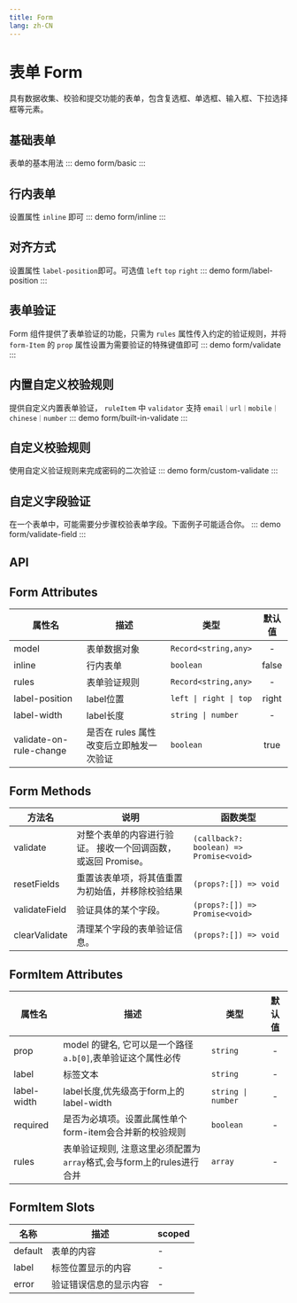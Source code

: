 ```yaml
---
title: Form
lang: zh-CN
---
```


# 表单 Form
具有数据收集、校验和提交功能的表单，包含复选框、单选框、输入框、下拉选择框等元素。

## 基础表单
表单的基本用法
::: demo
form/basic
:::

## 行内表单
设置属性 `inline` 即可
::: demo 
form/inline
:::


## 对齐方式
设置属性 `label-position`即可。可选值 `left` `top` `right`
::: demo 
form/label-position
:::

## 表单验证 
Form 组件提供了表单验证的功能，只需为 `rules` 属性传入约定的验证规则，并将 `form-Item` 的 `prop` 属性设置为需要验证的特殊键值即可
::: demo 
form/validate
:::

## 内置自定义校验规则
提供自定义内置表单验证， `ruleItem` 中 `validator` 支持 `email｜url｜mobile｜chinese｜number`
::: demo 
form/built-in-validate
:::

## 自定义校验规则
使用自定义验证规则来完成密码的二次验证
::: demo 
form/custom-validate
:::


## 自定义字段验证
在一个表单中，可能需要分步骤校验表单字段。下面例子可能适合你。
::: demo 
form/validate-field
:::


## API
## Form Attributes
|属性名|描述|类型|默认值|
|---|---|---|:---:|
|model|表单数据对象|`Record<string,any>`|-|
|inline|行内表单|`boolean`|false|
|rules|表单验证规则|`Record<string,any>`|-|
|label-position|label位置|`left \| right \| top`|right|
|label-width|label长度|`string \| number`|-|
|validate-on-rule-change|是否在 rules 属性改变后立即触发一次验证|`boolean`|true|

## Form Methods
|方法名|说明|函数类型|
|---|---|---|
|validate|对整个表单的内容进行验证。 接收一个回调函数，或返回 Promise。|`(callback?: boolean) => Promise<void>`|
|resetFields|重置该表单项，将其值重置为初始值，并移除校验结果|`(props?:[]) => void`|
|validateField|验证具体的某个字段。|`(props?:[]) => Promise<void>`|
|clearValidate	|清理某个字段的表单验证信息。	|`(props?:[]) => void`|


## FormItem Attributes
|属性名|描述|类型|默认值|
|---|---|---|:---:|
|prop|model 的键名, 它可以是一个路径`a.b[0]`,表单验证这个属性必传|`string`|-|
|label|标签文本|`string`|-|
|label-width|label长度,优先级高于form上的label-width| `string \| number`|-|
|required|是否为必填项。设置此属性单个form-item会合并新的校验规则|`boolean`|-|
|rules|表单验证规则, 注意这里必须配置为`array`格式,会与form上的rules进行合并|`array`|-|
 
 ## FormItem Slots
|名称|描述|scoped|
|---|---|---|
|default|表单的内容|-|
|label|标签位置显示的内容|-|
|error|验证错误信息的显示内容|-|


